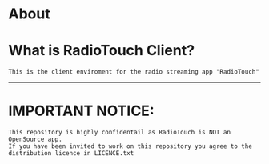 # About
# What is RadioTouch Client?
    This is the client enviroment for the radio streaming app "RadioTouch"
***
# IMPORTANT NOTICE:
    This repository is highly confidentail as RadioTouch is NOT an OpenSource app.
    If you have been invited to work on this repository you agree to the distribution licence in LICENCE.txt
